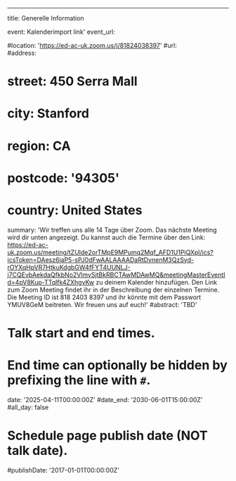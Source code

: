 ---
title: Generelle Information

event: Kalenderimport link'
event_url: 

#location: 'https://ed-ac-uk.zoom.us/j/81824038397'
#url:  
#address:
#  street: 450 Serra Mall
#  city: Stanford
#  region: CA
#  postcode: '94305'
#  country: United States

summary: 'Wir treffen uns alle 14 Tage über Zoom. Das nächste Meeting wird dir unten angezeigt. Du kannst auch die Termine über den Link: 
https://ed-ac-uk.zoom.us/meeting/tZUlde2orTMpE9MPumq2Mqf_AFD1U1PiQXpl/ics?icsToken=DAesz6jaP5-sPJ0dFwAALAAAADaRtDynenM3QzSyd-rOYXqHpVR7HtkuKdgbGW4fFYT4UUNLJ-j7CQEvbAekdaQfkbNo2VlmvSjtBkRBCTAwMDAwMQ&meetingMasterEventId=4pV8Kup-TTqlfk4ZXhgvKw 
zu deinem Kalender hinzufügen. 
Den Link zum Zoom Meeting findet ihr in der Beschreibung der einzelnen Termine. Die Meeting ID ist 818 2403 8397 und ihr könnte mit dem Passwort YMUV8GeM beitreten. Wir freuen uns auf euch!'
#abstract: 'TBD'

# Talk start and end times.
#   End time can optionally be hidden by prefixing the line with `#`.
date: '2025-04-11T00:00:00Z'
#date_end: '2030-06-01T15:00:00Z'
#all_day: false

# Schedule page publish date (NOT talk date).
#publishDate: '2017-01-01T00:00:00Z'


